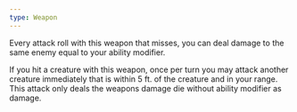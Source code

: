 ```yaml
---
type: Weapon
---
```

Every attack roll with this weapon that misses, you can deal damage to the same enemy equal to your ability modifier.

If you hit a creature with this weapon, once per turn you may attack another creature immediately that is within 5 ft. of the creature and in your range. This attack only deals the weapons damage die without ability modifier as damage.